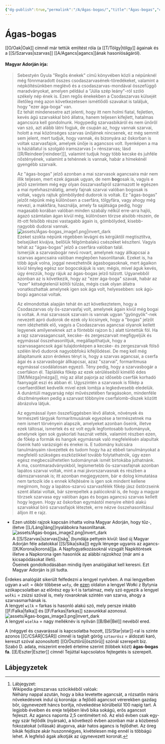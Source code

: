 ```yaml
---
{"dg-publish":true,"permalink":"/A/Ágas-bogas/","title":"Ágas-bogas","created":"2023-10-22T02:40","updated":"2025-06-07T18:46"}
---
```



# Ágas-bogas

[[O/Oak\|Oak]] címnél már tettük említést róla (a [[T/Tölgy\|tölgy]] ágainak és a [[S/Szarvas\|szarvas]] [[A/Agancs\|agancs]]ának hasonlóságáról).  

#### Magyar Adorján írja:  

> Sebestyén Gyula "Regős énekek" című könyvében közli a népünknél még fönnmaradott összes csodaszarvasének-töredékeket, valamint a népköltésünkben meglévő és a csodaszarvas-mondával összefüggő maradványokat, amelyen például a "Júlia szép leány"-ról szóló székely nép ének is. Ezen regős énekekben a Csodaszarvas külsejét illetőleg még azon következetesen ismétlődő szavakat is találjuk, hogy "ezer ága-boga" van.  
> Ez tehát mindenesetre azt jelenti, hogy itt nem holmi fiatal, fejletlen, kevés ágú szarvakkal bíró állatra, hanem teljesen kifejlett, hatalmas agancsúra kell gondolnunk. Hogypedig szarvasbikáról és nem ünőről van szó, azt alább látni fogjuk, de csupán az, hogy vannak szarvai, holott a mai közönséges szarvas ünőjének nincsenek, ez még semmit sem jelent, mert tudjuk, hogy vannak, és bizonyára az őskorban is voltak szarvasfajok, amelyek ünője is agancsos volt. Ilyenképen a ma is háziállatul is szolgáló iramszarvas \[= rénszarvas; lásd [[R/Reindeer\|reindeer]]\], valamint tudjuk hogy több kecske és juhféle nőstényének, valamint a tehénnek is vannak, habár a hímekénél gyengébb szarvaik.  
>
> Az "ágas-bogas" jelző azonban a mai szarvasok agancsaira már nem illik teljesen, mert ezek ágasak ugyan, de nem **bog**osak is, vagyis e jelző szerintem még egy olyan ősszarvasfajról származott le egészen a mai nyelvhasználatig, amely fajnak szarvai valóban bogosak is voltak, vagyis rajtuk gömbölyded dudorok is voltak. Ez "ágas-bogas" jelzőt népünk még különösen a cserfára, tölgyfára, vagy ahogy még nevezi, a makkfára, használja, amely fa sajátsága pedig, hogy magasabb korában valóban minden szabály nélkül erre-arra hajló, ágazó számtalan ágan kívül még, különösen törzse alsóbb részein, de itt-ott felsőbb részei vastagabb ágain is, gömbölyded, kisebb-nagyobb dudorai vannak.  
![assets/Ágas-bogas_image1.png|invert_dark](/img/user/A/assets/%C3%81gas-bogas_image1.png)  
> Ezeket szokta népünk régebben levágni és kérgüktől megtisztítva, belsejüket kivájva, belőlük félgömbalakú csészéket készíteni. Vagyis tehát az "ágas-bogas" jelző a cserfára valóban talál.  
> Ismerjük a szarvasbogár nevű rovart, amelynek nagy állkapcsai a szarvas agancsaira valóban meglepően hasonlítanak. Ezeket is, ha több águk volna, joggal nevezhetnők ágasbogasoknak, mert ágaikon kívül tényleg egész sor bogocskájuk is van; mégis, mivel águk kevés, úgy érezzük, hogy rájuk az ágas-bogas jelző túlzott. Ugyanebből azonban az is következik, hogy az "ezer ága-boga" szavak, habár az "ezer" kétségtelenül költői túlzás, mégis csak olyan állatra vonatkozhattak amelynek igen sok ága volt, helyesebben: sok ágú-bogú agancsai voltak.  
>
> Az elmondottak alapján tehát én azt következtetem, hogy a Csodaszarvas oly ős-szarvasfaj volt, amelynek ágain kívül még bogai is voltak. A mai szarvasok szarvain is vannak ugyan "gyöngyök"-nek nevezett apró dudorok de ezek oly kicsinyek, hogy a "bogas" jelzőt nem idézhették elő, vagyis a Csodaszarvas agancsai olyanok kellett legyenek amilyeneknek azt a föntebbi rajzon b.) alatt tüntettük föl. Ha a rajz szarvasagancsait, kecske- és zergeszarvait megfigyeljük és egymással összehasonlítjuk, megállapíthatjuk, hogy a szarvasagancsok ágai tulajdonképen a kecske- és zergeszarvak fölső szélén lévő dudorok nagyobbfokú kifejlődései. De meg kell még állapítanunk azon érdekes tényt is, hogy a szarvas agancsai, a cserfa ágai és a szarvasbogár állkapcsai, azaz "szarvai", formaritmusa egymással csodálatosan egyező. Tény pedig, hogy a szarvasbogár a cserfákon él. Tápláléka főkép az ezek sérüléseiből kiméllő édes [[M/Mézga\|mézga]], míg az állat pajorja az idősebb cserfák korhadó faanyagát eszi és abban él. Ugyszintén a szarvasok is főkép a cserfaerdőket kedvelik mivel ezek lombja a legkedvesebb eledelük.  
> A dunántúli magyarság népi művészetében faragásokon, mindenféle díszítményeken pedig a szarvast többnyire cserfalomb-díszek között ábrázolva látjuk.  
>
> Az egymással ilyen összefüggésben lévő állatok, növények és természeti tárgyak formaritmusának egyezése a természetnek ma nem ismert törvényein alapszik, amelyeket azonban őseink, illetve ezek táltosai, ismertek és ez volt egyik legfontosabb tudományuk, amelynek igen sok gyakorlati hasznát vették, valamint részben ezen, de főkép a formák és hangok egymásnak való megfelelésén alapultak őseink ható varázsigéi és énekei is. E tudomány kulcsára tanulmányaim rávezettek és tudom hogy ha az ebbeli tanulmányokat a megfelelő szükséges eszközökkel tovább folytathatnók, úgy ezen egész megbecsülhetetlen tudománynak ismét birtokába juthatnánk.  
> A ma, csontmaradványokból, legismertebb ős-szarvasfajnak azonban lapátos szarvai voltak, mint a mai jávorszarvasnak és részben a dámszarvasnak is; itt azonban megjegyezem, bár e dolog kimutatása nem tartozik ide s ennek kifejtésére is igen sok mindent kellene megírnom, hogy a lapátos-szarvú szarvasfélék főkép jász őstörzseink szent állatai voltak, bár szerepeltek a palócoknál is, de hogy a magyar törzsek szarvasa egy valóban ágas és bogas agancsú szarvas kellett hogy legyen. Hogy az őskorban egymástól menyire eltérő alakú szarvakkal bíró szarvasfajok léteztek, erre nézve összehasonlításul álljon itt e rajz.  
- Ezen utóbbi rajzok kapcsán írhatta volna Magyar Adorján, hogy tűz-, illetve [[L/Láng\|láng]]nyalábokra hasonlítanak.  
![assets/Ágas-bogas_image2.png|invert_dark](/img/user/A/assets/%C3%81gas-bogas_image2.png)  
A [[S/Szarvas\|szarvas]]ság[^1] (bundája pettyein kívül: lásd új Magyar Adorján féle adatokkal [[S/Sika\|sika]]) egyik lényege ugyanis az agancs-[[K/Korona\|koroná]]ja. A Napfogyatkozásoknál vizsgált Napkitörések illetve a Napkorona igen hasonlók az alábbi rajzokhoz (már ami a kicsapódásokat illeti).  
Őseinek gondolkodásában mindig ilyen analógiákat kell keresni. Ezt Magyar Adorján is jól tudta.  

Érdekes analógiát sikerült felfedezni a lengyel nyelvben. A mai lengyelben ugyan a `wół` = ökör többese `woły`, de [ezen](https://commons.wikimedia.org/wiki/File:Bronze_oxen,_Bytyn.jpg) oldalon a lengyel Wołki z Bytynia szókapcsolatban az előrész egy k-t is tartalmaz, mely szó egyezik a lengyel `wołki` = zsizsi szóval is, mely rovaroknak szintén van szarva, ahogy a szarvasmarhának is.  
A lengyel `wilk` = farkas is hasonló alakú szó, mely persze inkább [[F/Falka\|falka]] és [[F/Farkas\|farkas]] szavunkkal azonosul.  
![assets/Ágas-bogas_image3.png|invert_dark](/img/user/A/assets/%C3%81gas-bogas_image3.png)  
A lengyel `wielka` = nagy melléknév is nyilván [[B/Bél\|Bél]] nevéből ered.  

A (néggyel és csavarással is kapcsolatba hozott, [[S/Star\|star]]-ral is szinte azonos [[C/CSÁR\|CSÁR]] címnél is taglalt görög `sztaurósz` = áldozati karó, kereszt szóval azonosított) [[O/Ösztörű\|ösztörű]] szónál szerepelt biz. Szabó D. adata, miszerint eredeti értelme szerint (többek közt) **ágas-bogas fa**. [[E/Eszter\|Eszter]] címnél Tejúttal kapcsolatos fejtegetés is szerepelt.  

## Lábjegyzetek

[^1]: Lábjegyzet:  
Wikipedia gímszarvas szócikkéből valóak:  
Néhány nappal azután, hogy a bika levetette agancsát, a rózsatőn máris növekedésnek indul új koronája: a fejlődő agancsot vérerekben gazdag bőr, úgynevezett háncs borítja, növekedése körülbelül 100 napig tart. A legjobb éveiben és ereje teljében lévő bika sokágú, erős agancsot fejleszt. Az agancs naponta 2,5 centimétert nő. Az első évben csak egy-egy szár fejlődik (nyársak), a következő évben azonban már a közbeeső fokozatokat (villásak) átugorva, akár hatos agancs is fejlődhet. Az öreg bikák fejdísze akár huszonnégyes, kivételesen még ennél is többágú lehet. A legfelső ágak alkotják az úgynevezett koronát.  
